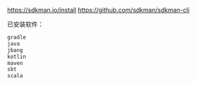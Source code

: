 https://sdkman.io/install
https://github.com/sdkman/sdkman-cli

已安装软件：

```bash
gradle
java
jbang
kotlin
maven
sbt
scala
```